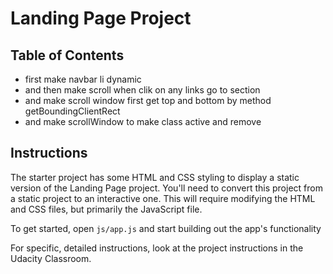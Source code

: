 # Landing Page Project

## Table of Contents

* first make navbar li dynamic
* and then make scroll when clik on any links go to section 
* and make scroll window first get top and bottom by method getBoundingClientRect
* and make scrollWindow to make class active and remove

## Instructions

The starter project has some HTML and CSS styling to display a static version of the Landing Page project. You'll need to convert this project from a static project to an interactive one. This will require modifying the HTML and CSS files, but primarily the JavaScript file.

To get started, open `js/app.js` and start building out the app's functionality

For specific, detailed instructions, look at the project instructions in the Udacity Classroom.
